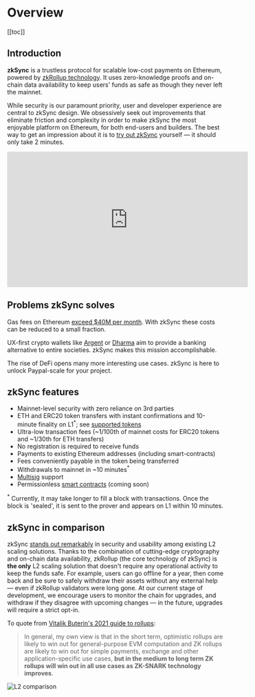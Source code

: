 # Overview

[[toc]]

## Introduction

**zkSync** is a trustless protocol for scalable low-cost payments on Ethereum, powered by
[zkRollup technology](/userdocs/tech/#zk-rollup-architecture). It uses zero-knowledge proofs and on-chain data
availability to keep users' funds as safe as though they never left the mainnet.

While security is our paramount priority, user and developer experience are central to zkSync design. We obsessively
seek out improvements that eliminate friction and complexity in order to make zkSync the most enjoyable platform on
Ethereum, for both end-users and builders. The best way to get an impression about it is to
[try out zkSync](https://lite.zksync.io) yourself — it should only take 2 minutes.

<!-- markdownlint-disable line-length -->
<iframe width="560" height="315" src="https://www.youtube.com/embed/el-9YYGN1nw" frameborder="0" allow="accelerometer; autoplay; encrypted-media; gyroscope; picture-in-picture" allowfullscreen></iframe>
<!-- markdownlint-enable line-length -->

## Problems zkSync solves

Gas fees on Ethereum [exceed \$40M per month](https://ethgasstation.info/). With zkSync these costs can be reduced to a
small fraction.

UX-first crypto wallets like [Argent](https://www.argent.xyz/) or [Dharma](https://www.dharma.io/) aim to provide a
banking alternative to entire societies. zkSync makes this mission accomplishable.

The rise of DeFi opens many more interesting use cases. zkSync is here to unlock Paypal-scale for your project.

## zkSync features

- Mainnet-level security with zero reliance on 3rd parties
- ETH and ERC20 token transfers with instant confirmations and 10-minute finality on L1<sup>\*</sup>; see
  [supported tokens](/userdocs/tokens/#supported-tokens)
- Ultra-low transaction fees (~1/100th of mainnet costs for ERC20 tokens and ~1/30th for ETH transfers)
- No registration is required to receive funds
- Payments to existing Ethereum addresses (including smart-contracts)
- Fees conveniently payable in the token being transferred
- Withdrawals to mainnet in ~10 minutes<sup>\*</sup>
- [Multisig](https://tlu.tarilabs.com/cryptography/musig-schnorr-sig-scheme/The_MuSig_Schnorr_Signature_Scheme.html)
  support
- Permissionless [smart contracts](/userdocs/sc) (coming soon)

<span class="footnote"><sup>\*</sup> Currently, it may take longer to fill a block with transactions. Once the block is
'sealed', it is sent to the prover and appears on L1 within 10 minutes.</span>

<!-- - [Privacy](/userdocs/privacy) (coming soon). -->

<!-- ## What can I do with zkSync? -->
<!-- ADD HERE THE "PARTNER LIST" TABLE FROM NEW WEBSITE -->
<!-- WAITING UNTIL NEW WEBSITE IS LAUNCHED -->

## zkSync in comparison

zkSync
[stands out remarkably](https://medium.com/matter-labs/evaluating-ethereum-l2-scaling-solutions-a-comparison-framework-b6b2f410f955)
in security and usability among existing L2 scaling solutions. Thanks to the combination of cutting-edge cryptography
and on-chain data availability, zkRollup (the core technology of zkSync) is **the only** L2 scaling solution that
doesn't require any operational activity to keep the funds safe. For example, users can go offline for a year, then come
back and be sure to safely withdraw their assets without any external help — even if zkRollup validators were long gone.
At our current stage of development, we encourage users to monitor the chain for upgrades, and withdraw if they disagree
with upcoming changes — in the future, upgrades will require a strict opt-in.

To quote from [Vitalik Buterin's 2021 guide to rollups](https://vitalik.ca/general/2021/01/05/rollup.html):

> In general, my own view is that in the short term, optimistic rollups are likely to win out for general-purpose EVM
> computation and ZK rollups are likely to win out for simple payments, exchange and other application-specific use
> cases, **but in the medium to long term ZK rollups will win out in all use cases as ZK-SNARK technology improves**.

![L2 comparison](/chart4.png)
